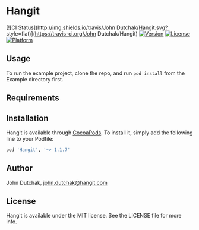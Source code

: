 # Hangit

[![CI Status](http://img.shields.io/travis/John Dutchak/Hangit.svg?style=flat)](https://travis-ci.org/John Dutchak/Hangit)
[![Version](https://img.shields.io/cocoapods/v/Hangit.svg?style=flat)](http://cocoapods.org/pods/Hangit)
[![License](https://img.shields.io/cocoapods/l/Hangit.svg?style=flat)](http://cocoapods.org/pods/Hangit)
[![Platform](https://img.shields.io/cocoapods/p/Hangit.svg?style=flat)](http://cocoapods.org/pods/Hangit)

## Usage

To run the example project, clone the repo, and run `pod install` from the Example directory first.

## Requirements

## Installation

Hangit is available through [CocoaPods](http://cocoapods.org). To install
it, simply add the following line to your Podfile:

```ruby
pod 'Hangit', '~> 1.1.7'
```

## Author

John Dutchak, john.dutchak@hangit.com

## License

Hangit is available under the MIT license. See the LICENSE file for more info.
